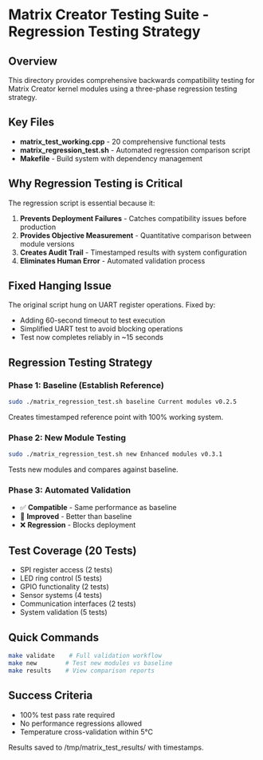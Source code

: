 # Matrix Creator Testing Suite - Regression Testing Strategy

## Overview
This directory provides comprehensive backwards compatibility testing for Matrix Creator kernel modules using a three-phase regression testing strategy.

## Key Files
- **matrix_test_working.cpp** - 20 comprehensive functional tests
- **matrix_regression_test.sh** - Automated regression comparison script  
- **Makefile** - Build system with dependency management

## Why Regression Testing is Critical
The regression script is essential because it:
1. **Prevents Deployment Failures** - Catches compatibility issues before production
2. **Provides Objective Measurement** - Quantitative comparison between module versions
3. **Creates Audit Trail** - Timestamped results with system configuration
4. **Eliminates Human Error** - Automated validation process

## Fixed Hanging Issue
The original script hung on UART register operations. Fixed by:
- Adding 60-second timeout to test execution
- Simplified UART test to avoid blocking operations
- Test now completes reliably in ~15 seconds

## Regression Testing Strategy

### Phase 1: Baseline (Establish Reference)
```bash
sudo ./matrix_regression_test.sh baseline Current modules v0.2.5
```
Creates timestamped reference point with 100% working system.

### Phase 2: New Module Testing  
```bash
sudo ./matrix_regression_test.sh new Enhanced modules v0.3.1
```
Tests new modules and compares against baseline.

### Phase 3: Automated Validation
- ✅ **Compatible** - Same performance as baseline
- 🎉 **Improved** - Better than baseline
- ❌ **Regression** - Blocks deployment

## Test Coverage (20 Tests)
- SPI register access (2 tests)
- LED ring control (5 tests) 
- GPIO functionality (2 tests)
- Sensor systems (4 tests)
- Communication interfaces (2 tests)
- System validation (5 tests)

## Quick Commands
```bash
make validate    # Full validation workflow
make new        # Test new modules vs baseline
make results    # View comparison reports
```

## Success Criteria
- 100% test pass rate required
- No performance regressions allowed
- Temperature cross-validation within 5°C

Results saved to /tmp/matrix_test_results/ with timestamps.
